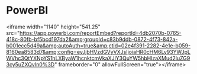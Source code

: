 # PowerBI
&lt;iframe width="1140" height="541.25" src="https://app.powerbi.com/reportEmbed?reportId=4db2070b-0765-418c-80fb-bf5bcd197da2&amp;groupId=c83b9ddb-0872-4f73-842a-b001ecc5d49a&amp;autoAuth=true&amp;ctid=02e4f391-2282-4e1e-b059-8160ea8583d7&amp;config=eyJjbHVzdGVyVXJsIjoiaHR0cHM6Ly93YWJpLWVhc3QtYXNpYS1hLXByaW1hcnktcmVkaXJlY3QuYW5hbHlzaXMud2luZG93cy5uZXQvIn0%3D" frameborder="0" allowFullScreen="true">&lt;/iframe>
